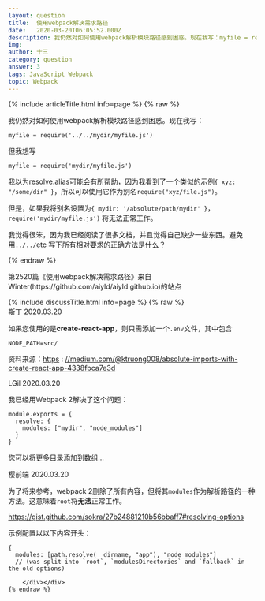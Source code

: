 ```yaml
---
layout: question
title:  使用webpack解决需求路径
date:   2020-03-20T06:05:52.000Z
description: 我仍然对如何使用webpack解析模块路径感到困惑。现在我写：myfile = require('../../mydir/myfile.js') ...
img: 
author: 十三
category: question
answer: 3
tags: JavaScript Webpack
topic: Webpack
---
```

<div class="article-root">
  <div class="article">
    {% include articleTitle.html info=page %}
    {% raw %}
    <div class="article-content"><p><font style="vertical-align: inherit;"><font style="vertical-align: inherit;">我仍然对如何使用webpack解析模块路径感到困惑。</font><font style="vertical-align: inherit;">现在我写：</font></font></p>

<pre><code>myfile = require('../../mydir/myfile.js') 
</code></pre>

<p><font style="vertical-align: inherit;"><font style="vertical-align: inherit;">但我想写</font></font></p>

<pre><code>myfile = require('mydir/myfile.js') 
</code></pre>

<p><font style="vertical-align: inherit;"><font style="vertical-align: inherit;">我以为</font></font><a href="http://webpack.github.io/docs/configuration.html#resolve-alias"><font style="vertical-align: inherit;"><font style="vertical-align: inherit;">resolve.alias</font></font></a><font style="vertical-align: inherit;"><font style="vertical-align: inherit;">可能会有所帮助，因为我看到了一个类似的示例</font></font><code>{ xyz: "/some/dir" }</code><font style="vertical-align: inherit;"><font style="vertical-align: inherit;">，所以可以</font><font style="vertical-align: inherit;">使用它</font><font style="vertical-align: inherit;">作为别名</font></font><code>require("xyz/file.js")</code><font style="vertical-align: inherit;"><font style="vertical-align: inherit;">。</font></font></p>

<p><font style="vertical-align: inherit;"><font style="vertical-align: inherit;">但是，如果我将别名设置为</font></font><code>{ mydir: '/absolute/path/mydir' }</code><font style="vertical-align: inherit;"><font style="vertical-align: inherit;">，</font></font><code>require('mydir/myfile.js')</code><font style="vertical-align: inherit;"><font style="vertical-align: inherit;">  将无法正常工作。</font></font></p>

<p><font style="vertical-align: inherit;"><font style="vertical-align: inherit;">我觉得很笨，因为我已经阅读了很多文档，并且觉得自己缺少一些东西。</font><font style="vertical-align: inherit;">避免用</font></font><code>../../</code><font style="vertical-align: inherit;"><font style="vertical-align: inherit;">etc </font><font style="vertical-align: inherit;">写下所有相对要求的正确方法是什么</font><font style="vertical-align: inherit;">？</font></font></p></div>
    {% endraw %}
  </div>
  <p class="winter_mark">第2520篇《使用webpack解决需求路径》来自Winter(https://github.com/aiyld/aiyld.github.io)的站点</p>
  <div class="discuss-wrapper">
    {% include discussTitle.html info=page %}
    {% raw %}
    <div class="discuss-item">
        <div class="discuss-parent">
          <div class="discuss-meta">
            <span class="discuss-user">斯丁</span>
            <span class="discuss-time">2020.03.20</span>
          </div>
          <div class="discuss-comment"><p><font style="vertical-align: inherit;"><font style="vertical-align: inherit;">如果您使用的是</font></font><strong><font style="vertical-align: inherit;"><font style="vertical-align: inherit;">create-react-app</font></font></strong><font style="vertical-align: inherit;"><font style="vertical-align: inherit;">，则只需添加一个</font></font><code>.env</code><font style="vertical-align: inherit;"><font style="vertical-align: inherit;">文件，其中包含</font></font></p>

<pre><code>NODE_PATH=src/
</code></pre>

<p><font style="vertical-align: inherit;"><font style="vertical-align: inherit;">资料来源：</font><a href="https://medium.com/@ktruong008/absolute-imports-with-create-react-app-4338fbca7e3d" rel="nofollow noreferrer"><font style="vertical-align: inherit;">https</font></a><font style="vertical-align: inherit;"> : </font></font><a href="https://medium.com/@ktruong008/absolute-imports-with-create-react-app-4338fbca7e3d" rel="nofollow noreferrer"><font style="vertical-align: inherit;"><font style="vertical-align: inherit;">//medium.com/@ktruong008/absolute-imports-with-create-react-app-4338fbca7e3d</font></font></a></p></div>
        </div></div><div class="discuss-item">
        <div class="discuss-parent">
          <div class="discuss-meta">
            <span class="discuss-user">LGil</span>
            <span class="discuss-time">2020.03.20</span>
          </div>
          <div class="discuss-comment"><p><font style="vertical-align: inherit;"><font style="vertical-align: inherit;">我已经用Webpack 2解决了这个问题：</font></font></p>

<pre><code>module.exports = {<font></font>
  resolve: {<font></font>
    modules: ["mydir", "node_modules"]    <font></font>
  }<font></font>
}<font></font>
</code></pre>

<p><font style="vertical-align: inherit;"><font style="vertical-align: inherit;">您可以将更多目录添加到数组...</font></font></p></div>
        </div></div><div class="discuss-item">
        <div class="discuss-parent">
          <div class="discuss-meta">
            <span class="discuss-user">樱前端</span>
            <span class="discuss-time">2020.03.20</span>
          </div>
          <div class="discuss-comment"><p><font style="vertical-align: inherit;"><font style="vertical-align: inherit;">为了将来参考，webpack 2删除了所有内容，但将其</font></font><code>modules</code><font style="vertical-align: inherit;"><font style="vertical-align: inherit;">作为解析路径的一种方法。</font><font style="vertical-align: inherit;">这意味着</font></font><code>root</code><font style="vertical-align: inherit;"><font style="vertical-align: inherit;">将</font></font><strong><font style="vertical-align: inherit;"><font style="vertical-align: inherit;">无法</font></font></strong><font style="vertical-align: inherit;"><font style="vertical-align: inherit;">正常工作。</font></font></p>

<p><a href="https://gist.github.com/sokra/27b24881210b56bbaff7#resolving-options"><font style="vertical-align: inherit;"><font style="vertical-align: inherit;">https://gist.github.com/sokra/27b24881210b56bbaff7#resolving-options</font></font></a></p>

<p><font style="vertical-align: inherit;"><font style="vertical-align: inherit;">示例配置以以下内容开头：</font></font></p>

<pre><code>{<font></font>
  modules: [path.resolve(__dirname, "app"), "node_modules"]<font></font>
  // (was split into `root`, `modulesDirectories` and `fallback` in the old options)<font></font>
</code></pre></div>
        </div></div>
    {% endraw %}
  </div>
<div>
